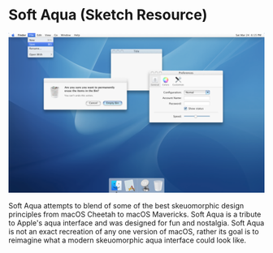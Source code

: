 # Soft Aqua (Sketch Resource)

![github.com/m7andrew/soft-aqua/screenshot.png](https://github.com/m7andrew/soft-aqua/blob/main/screenshot.png?raw=true)

Soft Aqua attempts to blend of some of the best skeuomorphic design principles from macOS Cheetah to macOS Mavericks. Soft Aqua is a tribute to Apple's aqua interface and was designed for fun and nostalgia. Soft Aqua is not an exact recreation of any one version of macOS, rather its goal is to reimagine what a modern skeuomorphic aqua interface could look like.
